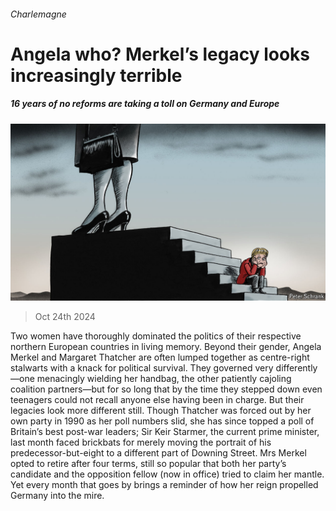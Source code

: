 ###### Charlemagne

# Angela who? Merkel’s legacy looks increasingly terrible 

##### 16 years of no reforms are taking a toll on Germany and Europe 

![image](images/20241026_EUD000.jpg) 

> Oct 24th 2024 

Two women have thoroughly dominated the politics of their respective northern European countries in living memory. Beyond their gender, Angela Merkel and Margaret Thatcher are often lumped together as centre-right stalwarts with a knack for political survival. They governed very differently—one menacingly wielding her handbag, the other patiently cajoling coalition partners—but for so long that by the time they stepped down even teenagers could not recall anyone else having been in charge. But their legacies look more different still. Though Thatcher was forced out by her own party in 1990 as her poll numbers slid, she has since topped a poll of Britain’s best post-war leaders; Sir Keir Starmer, the current prime minister, last month faced brickbats for merely moving the portrait of his predecessor-but-eight to a different part of Downing Street. Mrs Merkel opted to retire after four terms, still so popular that both her party’s candidate and the opposition fellow (now in office) tried to claim her mantle. Yet every month that goes by brings a reminder of how her reign propelled Germany into the mire.

